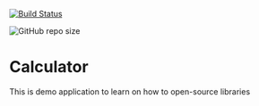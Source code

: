 [![Build Status](https://travis-ci.com/elgendyLanes/Calculator.svg?branch=master)](https://travis-ci.com/elgendyLanes/Calculator)

![GitHub repo size](https://img.shields.io/github/repo-size/elgendyLanes/Calculator.svg)


# Calculator
This is demo application to learn on how to open-source libraries
